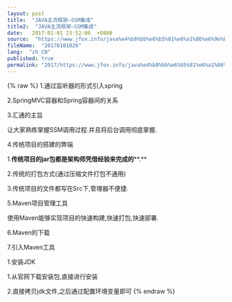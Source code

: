 ```yaml
---
layout: post
title:  "JAVA主流框架—SSM集成"
title2:  "JAVA主流框架—SSM集成"
date:   2017-01-01 23:52:06  +0800
source:  "https://www.jfox.info/java%e4%b8%bb%e6%b5%81%e6%a1%86%e6%9e%b6-ssm%e9%9b%86%e6%88%90.html"
fileName:  "20170101026"
lang:  "zh_CN"
published: true
permalink: "2017/https://www.jfox.info/java%e4%b8%bb%e6%b5%81%e6%a1%86%e6%9e%b6-ssm%e9%9b%86%e6%88%90.html"
---
```

{% raw %}
1.通过监听器的形式引入spring

2.SpringMVC容器和Spring容器间的关系

3.汇通的主旨

让大家熟练掌握SSM调用过程.并且将后台调用彻底掌握.

4.传统项目的搭建的弊端

1.**传统项目的****jar****包都是架构师凭借经验来完成的****.**

2.传统的打包方式(通过压缩文件打包不通用)

3.传统项目的文件都写在Src下,管理器不便捷.

5.Maven项目管理工具

使用Maven能够实现项目的快速构建,快速打包,快速部署. 

6.Maven的下载

7.引入Maven工具

1.安装JDK

1.从官网下载安装包,直接进行安装

2.直接拷贝jdk文件,之后通过配置环境变量即可
{% endraw %}